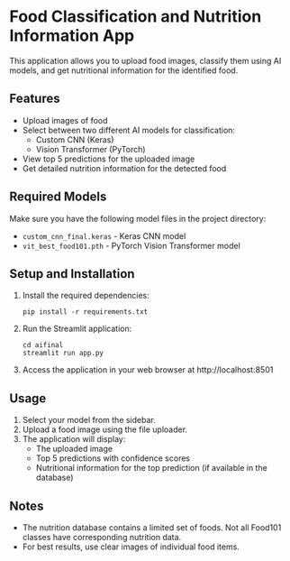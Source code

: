 # Food Classification and Nutrition Information App

This application allows you to upload food images, classify them using AI models, and get nutritional information for the identified food.

## Features

- Upload images of food
- Select between two different AI models for classification:
  - Custom CNN (Keras)
  - Vision Transformer (PyTorch)
- View top 5 predictions for the uploaded image
- Get detailed nutrition information for the detected food

## Required Models

Make sure you have the following model files in the project directory:
- `custom_cnn_final.keras` - Keras CNN model
- `vit_best_food101.pth` - PyTorch Vision Transformer model

## Setup and Installation

1. Install the required dependencies:
   ```
   pip install -r requirements.txt
   ```

2. Run the Streamlit application:
   ```
   cd aifinal
   streamlit run app.py
   ```

3. Access the application in your web browser at http://localhost:8501

## Usage

1. Select your model from the sidebar.
2. Upload a food image using the file uploader.
3. The application will display:
   - The uploaded image
   - Top 5 predictions with confidence scores
   - Nutritional information for the top prediction (if available in the database)

## Notes

- The nutrition database contains a limited set of foods. Not all Food101 classes have corresponding nutrition data.
- For best results, use clear images of individual food items. 